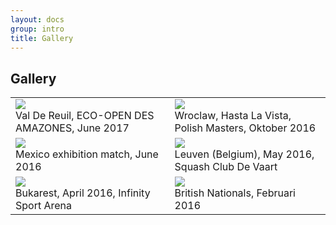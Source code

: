 ```yaml
---
layout: docs
group: intro
title: Gallery
---
```

## Gallery

<table>
<tbody>

<tr>
    <td> 
        <img src="https://obbimi.github.io/Squore/img/gallery.201706.france.valdereuil.eco-opendesamazones.jpg">
        <br>
        Val De Reuil, ECO-OPEN DES AMAZONES, June 2017
    </td>
    <td> 
        <img src="https://obbimi.github.io/Squore/img/gallery.201610.poland.wroclaw.hastalavista.polish.masters.jpg">
        <br>
        Wroclaw, Hasta La Vista, Polish Masters, Oktober 2016
    </td>
</tr>
<tr>
    <td> 
        <img src="https://obbimi.github.io/Squore/img/gallery.201606.mexico.exhibition.match.jpg">
        <br>
        Mexico exhibition match, June 2016
    </td>
    <td> 
        <img src="https://obbimi.github.io/Squore/img/gallery.201605.belgium.leuven.devaart.jpg">
         <br>Leuven (Belgium), May 2016, Squash Club De Vaart
    </td>
</tr>
<tr>
    <td> 
        <img src="https://obbimi.github.io/Squore/img/gallery.201604.infinitysportsarena.jpg">
         <br>Bukarest, April 2016, Infinity Sport Arena
    </td>
    <td> 
        <img src="https://obbimi.github.io/Squore/img/gallery.201602.uk.manchester.britishnationals..jpg">
        <br>
        British Nationals, Februari 2016
    </td>
</tr>

</tbody>
</table>
